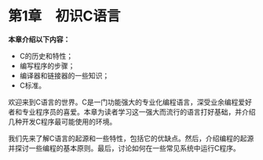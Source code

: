 # 第1章　初识C语言

**本章介绍以下内容：**

+ C的历史和特性；
+ 编写程序的步骤；
+ 编译器和链接器的一些知识；
+ C标准。

欢迎来到C语言的世界。C是一门功能强大的专业化编程语言，深受业余编程爱好者和专业程序员的喜爱。本章为读者学习这一强大而流行的语言打好基础，并介绍几种开发C程序最可能使用的环境。

我们先来了解C语言的起源和一些特性，包括它的优缺点。然后，介绍编程的起源并探讨一些编程的基本原则。最后，讨论如何在一些常见系统中运行C程序。

